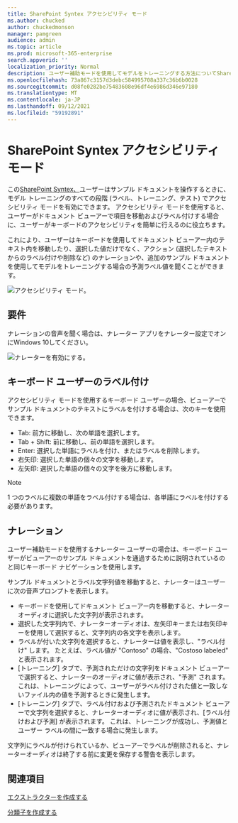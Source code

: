 ```yaml
---
title: SharePoint Syntex アクセシビリティ モード
ms.author: chucked
author: chuckedmonson
manager: pamgreen
audience: admin
ms.topic: article
ms.prod: microsoft-365-enterprise
search.appverid: ''
localization_priority: Normal
description: ユーザー補助モードを使用してモデルをトレーニングする方法についてSharePoint Syntex。
ms.openlocfilehash: 73a867c3157d3debc584995708a337c36b6b0028
ms.sourcegitcommit: d08fe0282be75483608e96df4e6986d346e97180
ms.translationtype: MT
ms.contentlocale: ja-JP
ms.lasthandoff: 09/12/2021
ms.locfileid: "59192891"
---
```

# <a name="sharepoint-syntex-accessibility-mode"></a>SharePoint Syntex アクセシビリティ モード

この[SharePoint Syntex、](index.md)ユーザーはサンプル ドキュメントを操作するときに、モデル トレーニングのすべての段階 (ラベル、トレーニング、テスト) でアクセシビリティ モードを有効にできます。 アクセシビリティ モードを使用すると、ユーザーがドキュメント ビューアーで項目を移動およびラベル付けする場合に、ユーザーがキーボードのアクセシビリティを簡単に行えるのに役立ちます。

これにより、ユーザーはキーボードを使用してドキュメント ビューアー内のテキスト内を移動したり、選択した値だけでなく、アクション (選択したテキストからのラベル付けや削除など) のナレーションや、追加のサンプル ドキュメントを使用してモデルをトレーニングする場合の予測ラベル値を聞くことができます。 


![アクセシビリティ モード。](../media/content-understanding/accessibility-mode.png)

## <a name="requirements"></a>要件

ナレーションの音声を聞く場合は、ナレーター アプリを[](https://support.microsoft.com/windows/complete-guide-to-narrator-e4397a0d-ef4f-b386-d8ae-c172f109bdb1)ナレーター設定でオンにWindows 10してください。

![ナレーターを有効にする。](../media/content-understanding/narrator-settings.png)

## <a name="labeling-for-keyboard-users"></a>キーボード ユーザーのラベル付け

アクセシビリティ モードを使用するキーボード ユーザーの場合、ビューアーでサンプル ドキュメントのテキストにラベルを付けする場合は、次のキーを使用できます。

- Tab: 前方に移動し、次の単語を選択します。
- Tab + Shift: 前に移動し、前の単語を選択します。
- Enter: 選択した単語にラベルを付け、またはラベルを削除します。
- 右矢印: 選択した単語の個々の文字を移動します。
- 左矢印: 選択した単語の個々の文字を後方に移動します。

> [!NOTE]
> 1 つのラベルに複数の単語をラベル付けする場合は、各単語にラベルを付けする必要があります。


## <a name="narration"></a>ナレーション

ユーザー補助モードを使用するナレーター ユーザーの場合は、キーボード ユーザーがビューアーのサンプル ドキュメントを通過するために説明されているのと同じキーボード ナビゲーションを使用します。

サンプル ドキュメントとラベル文字列値を移動すると、ナレーターはユーザーに次の音声プロンプトを表示します。

- キーボードを使用してドキュメント ビューアー内を移動すると、ナレーターオーディオに選択した文字列が表示されます。
- 選択した文字列内で、ナレーターオーディオは、左矢印キーまたは右矢印キーを使用して選択すると、文字列内の各文字を表示します。
- ラベルが付いた文字列を選択すると、ナレーターは値を表示し、"ラベル付け" します。  たとえば、ラベル値が "Contoso" の場合、"Costoso labeled" と表示されます。 
- [トレーニング] タブで、予測されただけの文字列をドキュメント ビューアーで選択すると、ナレーターのオーディオに値が表示され、"予測" されます。 これは、トレーニングによって、ユーザーがラベル付けされた値と一致しないファイル内の値を予測するときに発生します。
- [トレーニング] タブで、ラベル付けおよび予測されたドキュメント ビューアーで文字列を選択すると、ナレーターオーディオに値が表示され、[ラベル付けおよび予測] が表示されます。 これは、トレーニングが成功し、予測値とユーザー ラベルの間に一致する場合に発生します。

文字列にラベルが付けられているか、ビューアーでラベルが削除されると、ナレーターオーディオは終了する前に変更を保存する警告を表示します。

## <a name="see-also"></a>関連項目

[エクストラクターを作成する](create-an-extractor.md)

[分類子を作成する](create-a-classifier.md)










 


  
  



